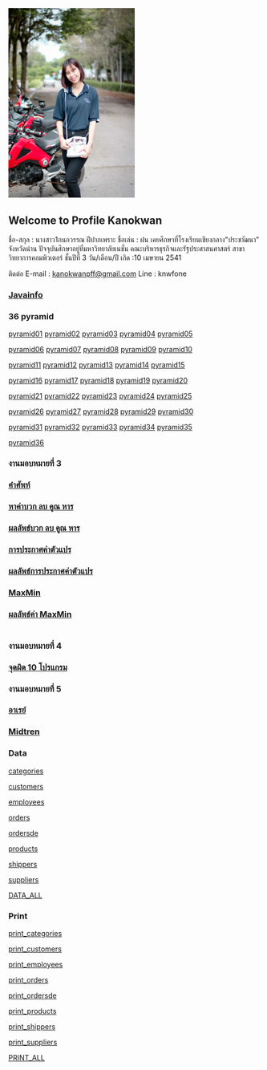 <html>
<meta name="viewport" content="width=device-width, initial-scale=1">
<link rel="stylesheet" href="https://www.w3schools.com/w3css/4/w3.css">
<body>
    <div class="w3-container">
        <br /> <br /> <br /> 
  <img src="fon.png.jpg" class="w3-round-xxlarge" w3-center style="width:50%">
</div>
</body>
</html>


## Welcome to Profile Kanokwan

ชื่อ-สกุล : นางสาว1กนกวรรณ ฝีปากเพราะ
ชื่อเล่น : ฝน
เคยศึกษาที่โรงเรียนเชียงกลาง"ประชาัฒนา" จังหวัดน่าน
ปัจจุบันศึกษาอยู่ที่มหาวิทยาลัยเนชั่น
คณะบริหารธุรกิจและรัฐประศาสนศาสตร์
สาขาวิทยาการคอมพิวเตอร์ ชั้นปีที่ 3
วัน/เดือน/ปี เกิด :10 เมษายน 2541

ติดต่อ
E-mail : kanokwanpff@gmail.com
Line : knwfone


### [Javainfo](https://github.com/kanokwanfpp/cpsc462/blob/master/java1.pdf)
### 36 pyramid
<a href="https://github.com/kanokwanfpp/Pyramid_Java/blob/master/fon1.java" class="button">pyramid01</a>
<a href="https://github.com/kanokwanfpp/Pyramid_Java/blob/master/fon2.java" class="button">pyramid02</a>
<a href="https://github.com/kanokwanfpp/Pyramid_Java/blob/master/fon3.java" class="button">pyramid03</a>
<a href="https://github.com/kanokwanfpp/Pyramid_Java/blob/master/fon4.java" class="button">pyramid04</a>
<a href="https://github.com/kanokwanfpp/Pyramid_Java/blob/master/fon5.java" class="button">pyramid05</a>

<a href="https://github.com/kanokwanfpp/Pyramid_Java/blob/master/fon6.java" class="button">pyramid06</a>
<a href="https://github.com/kanokwanfpp/Pyramid_Java/blob/master/fon7.java" class="button">pyramid07</a>
<a href="https://github.com/kanokwanfpp/Pyramid_Java/blob/master/fon8.java" class="button">pyramid08</a>
<a href="https://github.com/kanokwanfpp/Pyramid_Java/blob/master/fon9.java" class="button">pyramid09</a>
<a href="https://github.com/kanokwanfpp/Pyramid_Java/blob/master/fon10.java" class="button">pyramid10</a>

<a href="https://github.com/kanokwanfpp/Pyramid_Java/blob/master/fon11.java" class="button">pyramid11</a>
<a href="https://github.com/kanokwanfpp/Pyramid_Java/blob/master/fon12.java" class="button">pyramid12</a>
<a href="https://github.com/kanokwanfpp/Pyramid_Java/blob/master/fon13.java" class="button">pyramid13</a>
<a href="https://github.com/kanokwanfpp/Pyramid_Java/blob/master/fon14.java" class="button">pyramid14</a>
<a href="https://github.com/kanokwanfpp/Pyramid_Java/blob/master/fon15.java" class="button">pyramid15</a>

<a href="https://github.com/kanokwanfpp/Pyramid_Java/blob/master/fon16.java" class="button">pyramid16</a>
<a href="https://github.com/kanokwanfpp/Pyramid_Java/blob/master/fon17.java" class="button">pyramid17</a>
<a href="https://github.com/kanokwanfpp/Pyramid_Java/blob/master/fon18.java" class="button">pyramid18</a>
<a href="https://github.com/kanokwanfpp/Pyramid_Java/blob/master/fon19.java" class="button">pyramid19</a>
<a href="https://github.com/kanokwanfpp/Pyramid_Java/blob/master/fon20.java" class="button">pyramid20</a>

<a href="https://github.com/kanokwanfpp/Pyramid_Java/blob/master/fon21.java" class="button">pyramid21</a>
<a href="https://github.com/kanokwanfpp/Pyramid_Java/blob/master/fon22.java" class="button">pyramid22</a>
<a href="https://github.com/kanokwanfpp/Pyramid_Java/blob/master/fon23.java" class="button">pyramid23</a>
<a href="https://github.com/kanokwanfpp/Pyramid_Java/blob/master/fon24.java" class="button">pyramid24</a>
<a href="https://github.com/kanokwanfpp/Pyramid_Java/blob/master/fon25.java" class="button">pyramid25</a>

<a href="https://github.com/kanokwanfpp/Pyramid_Java/blob/master/fon26.java" class="button">pyramid26</a>
<a href="https://github.com/kanokwanfpp/Pyramid_Java/blob/master/fon27.java" class="button">pyramid27</a>
<a href="https://github.com/kanokwanfpp/Pyramid_Java/blob/master/fon28.java" class="button">pyramid28</a>
<a href="https://github.com/kanokwanfpp/Pyramid_Java/blob/master/fon29.java" class="button">pyramid29</a>
<a href="https://github.com/kanokwanfpp/Pyramid_Java/blob/master/fon30.java" class="button">pyramid30</a>

<a href="https://github.com/kanokwanfpp/Pyramid_Java/blob/master/fon31.java" class="button">pyramid31</a>
<a href="https://github.com/kanokwanfpp/Pyramid_Java/blob/master/fon32.java" class="button">pyramid32</a>
<a href="https://github.com/kanokwanfpp/Pyramid_Java/blob/master/fon33.java" class="button">pyramid33</a>
<a href="https://github.com/kanokwanfpp/Pyramid_Java/blob/master/fon34.java" class="button">pyramid34</a>
<a href="https://github.com/kanokwanfpp/Pyramid_Java/blob/master/fon35.java" class="button">pyramid35</a>

<a href="https://github.com/kanokwanfpp/Pyramid_Java/blob/master/fon36.java" class="button">pyramid36</a>

### งานมอบหมายที่ 3
### [คำศัพท์](https://github.com/kanokwanfpp/terminology/blob/master/70446696_2500534140178575_7687794385265623040_n.jpg)
### [หาค่าบวก ลบ คูณ หาร](https://github.com/kanokwanfpp/Plus1/blob/master/f.java)
### [ผลลัพธ์บวก ลบ คูณ หาร](https://github.com/kanokwanfpp/Plus1/blob/master/java.PNG)
### [การประกาศค่าตัวแปร](https://github.com/kanokwanfpp/Translator/blob/master/fon.java)
### [ผลลัพธ์การประกาศค่าตัวแปร](https://github.com/kanokwanfpp/Translator/blob/master/java1.PNG)
### [MaxMin](https://github.com/kanokwanfpp/tot/blob/master/fone.java)
### [ผลลัพธ์ค่า MaxMin](https://github.com/kanokwanfpp/tot/blob/master/tot.PNG)<br></br>
### งานมอบหมายที่ 4
### [จุดผิด 10 โปรแกรม](https://github.com/kanokwanfpp/While/blob/master/%E0%B9%82%E0%B8%9B%E0%B8%A3%E0%B9%81%E0%B8%81%E0%B8%A3%E0%B8%A1.pdf)

### งานมอบหมายที่ 5
### [อาเรย์](https://github.com/kanokwanfpp/maxmin-java/blob/master/J0003.pdf) 

### [Midtren](https://github.com/kanokwanfpp/cpsc462/blob/master/java.pdf)

### Data
<a href="https://github.com/kanokwanfpp/da/blob/master/data_categories.txt" class="button">categories</a>

<a href="https://github.com/kanokwanfpp/da/blob/master/data_customers.txt" class="button">customers</a>

<a href="https://github.com/kanokwanfpp/da/blob/master/data_employees.txt" class="button">employees</a>

<a href="https://github.com/kanokwanfpp/da/blob/master/data_orders.txt" class="button">orders</a>

<a href="https://github.com/kanokwanfpp/da/blob/master/data_ordersde.txt" class="button">ordersde</a>

<a href="https://github.com/kanokwanfpp/da/blob/master/data_products.txt" class="button">products</a>

<a href="https://github.com/kanokwanfpp/da/blob/master/data_shippers.txt" class="button">shippers</a>

<a href="https://github.com/kanokwanfpp/da/blob/master/data_suppliers.txt" class="button">suppliers</a>

<a href="https://github.com/kanokwanfpp/da" class="button">DATA_ALL</a>

### Print
<a href="https://github.com/kanokwanfpp/print/blob/master/print_categories.java" class="button">print_categories</a>

<a href="https://github.com/kanokwanfpp/print/blob/master/print_customers.java" class="button">print_customers</a>

<a href="https://github.com/kanokwanfpp/print/blob/master/print_employees.java" class="button">print_employees</a>

<a href="https://github.com/kanokwanfpp/print/blob/master/print_orders.java" class="button">print_orders</a>

<a href="https://github.com/kanokwanfpp/print/blob/master/print_ordersde.java" class="button">print_ordersde</a>

<a href="https://github.com/kanokwanfpp/print/blob/master/print_products.java" class="button">print_products</a>

<a href="https://github.com/kanokwanfpp/print/blob/master/print_shippers.java" class="button">print_shippers</a>

<a href="https://github.com/kanokwanfpp/print/blob/master/print_suppliers.java" class="button">print_suppliers</a>

<a href="https://github.com/kanokwanfpp/print" class="button">PRINT_ALL</a>
